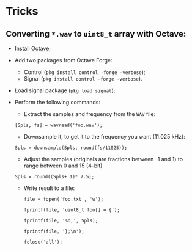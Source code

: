 # Tricks

## Converting ```*.wav``` to ```uint8_t``` array with Octave:

* Install [Octave](http://www.gnu.org/software/octave/download.html);
* Add two packages from Octave Forge:
    * Control (```pkg install control -forge -verbose```);
    * Signal (```pkg install control -forge -verbose```).
* Load signal package (```pkg load signal```);
* Perform the following commands:
    * Extract the samples and frequency from the ```WAV``` file:
    
    ```[Spls, fs] = wavread('foo.wav');```
    
    * Downsample it, to get it to the frequency you want (11.025 kHz):
    
    ```Spls = downsample(Spls, round(fs/11025));```
    
    * Adjust the samples (originals are fractions between -1 and 1) to range between 0 and 15 (4-bit)
    
    ```Spls = round((Spls+ 1)* 7.5);```
      
    * Write result to a file:
        ```mathlab
        file = fopen('foo.txt', 'w');
            
        fprintf(file, 'uint8_t foo[] = {');
            
        fprintf(file, '%d,', Spls);
            
        fprintf(file, '};\n');
            
        fclose('all');
        ```